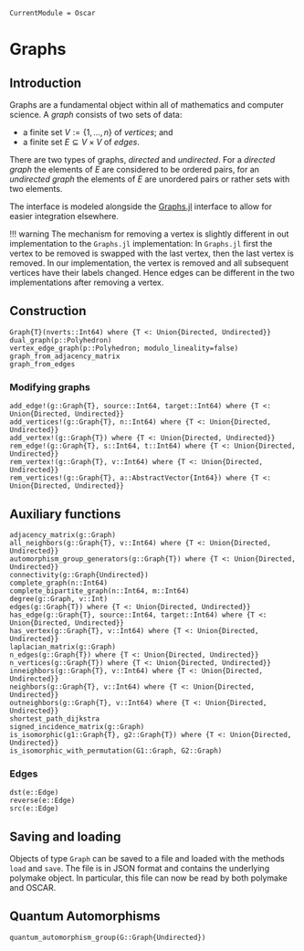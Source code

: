 ```@meta
CurrentModule = Oscar
```

# Graphs

## Introduction

Graphs are a fundamental object within all of mathematics and computer science.
A *graph* consists of two sets of data:

- a finite set $V := \{1,\ldots,n\}$ of *vertices*; and
- a finite set $E \subseteq V\times V$ of *edges*.

There are two types of graphs, *directed* and *undirected*. For a *directed
graph* the elements of $E$ are considered to be ordered pairs, for an
*undirected graph* the elements of $E$ are unordered pairs or rather sets with
two elements.

The interface is modeled alongside the
[Graphs.jl](https://juliagraphs.org/Graphs.jl/dev/) interface to
allow for easier integration elsewhere.

!!! warning
    The mechanism for removing a vertex is slightly different in out
    implementation to the `Graphs.jl` implementation: In `Graphs.jl` first
    the vertex to be removed is swapped with the last vertex, then the last
    vertex is removed. In our implementation, the vertex is removed and all
    subsequent vertices have their labels changed. Hence edges can be different
    in the two implementations after removing a vertex.

## Construction

```@docs
Graph{T}(nverts::Int64) where {T <: Union{Directed, Undirected}}
dual_graph(p::Polyhedron)
vertex_edge_graph(p::Polyhedron; modulo_lineality=false)
graph_from_adjacency_matrix
graph_from_edges
```

### Modifying graphs
```@docs
add_edge!(g::Graph{T}, source::Int64, target::Int64) where {T <: Union{Directed, Undirected}}
add_vertices!(g::Graph{T}, n::Int64) where {T <: Union{Directed, Undirected}}
add_vertex!(g::Graph{T}) where {T <: Union{Directed, Undirected}}
rem_edge!(g::Graph{T}, s::Int64, t::Int64) where {T <: Union{Directed, Undirected}}
rem_vertex!(g::Graph{T}, v::Int64) where {T <: Union{Directed, Undirected}}
rem_vertices!(g::Graph{T}, a::AbstractVector{Int64}) where {T <: Union{Directed, Undirected}}
```

## Auxiliary functions
```@docs
adjacency_matrix(g::Graph)
all_neighbors(g::Graph{T}, v::Int64) where {T <: Union{Directed, Undirected}}
automorphism_group_generators(g::Graph{T}) where {T <: Union{Directed, Undirected}}
connectivity(g::Graph{Undirected})
complete_graph(n::Int64)
complete_bipartite_graph(n::Int64, m::Int64)
degree(g::Graph, v::Int)
edges(g::Graph{T}) where {T <: Union{Directed, Undirected}}
has_edge(g::Graph{T}, source::Int64, target::Int64) where {T <: Union{Directed, Undirected}}
has_vertex(g::Graph{T}, v::Int64) where {T <: Union{Directed, Undirected}}
laplacian_matrix(g::Graph)
n_edges(g::Graph{T}) where {T <: Union{Directed, Undirected}}
n_vertices(g::Graph{T}) where {T <: Union{Directed, Undirected}}
inneighbors(g::Graph{T}, v::Int64) where {T <: Union{Directed, Undirected}}
neighbors(g::Graph{T}, v::Int64) where {T <: Union{Directed, Undirected}}
outneighbors(g::Graph{T}, v::Int64) where {T <: Union{Directed, Undirected}}
shortest_path_dijkstra
signed_incidence_matrix(g::Graph)
is_isomorphic(g1::Graph{T}, g2::Graph{T}) where {T <: Union{Directed, Undirected}}
is_isomorphic_with_permutation(G1::Graph, G2::Graph)
```

### Edges
```@docs
dst(e::Edge)
reverse(e::Edge)
src(e::Edge)
```

## Saving and loading

Objects of type `Graph` can be saved to a file and loaded with the methods
`load` and `save`.  The file is in JSON format and contains the underlying
polymake object. In particular, this file can now be read by both polymake and
OSCAR.

## Quantum Automorphisms
```@docs
quantum_automorphism_group(G::Graph{Undirected})
```
